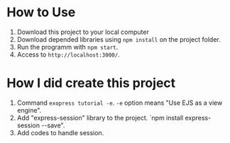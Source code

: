 # How to Use
1. Download this project to your local computer
2. Download depended libraries using `npm install` on the project folder.
3. Run the programm with `npm start`.
4. Access to `http://localhost:3000/`.

# How I did create this project
1. Command `exopress tutorial -e`. `-e` option means "Use EJS as a view engine".
2. Add "express-session" library to the project. `npm install express-session --save".
3. Add codes to handle session.

